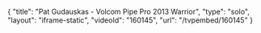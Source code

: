 {
    "title": "Pat Gudauskas - Volcom Pipe Pro 2013 Warrior",
    "type": "solo",
    "layout": "iframe-static",
    "videoId": "160145",
    "url": "\/tvpembed\/160145"
}